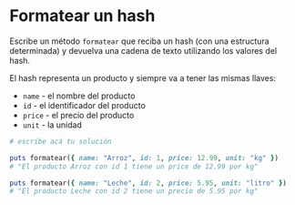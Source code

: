 # Formatear un hash

Escribe un método `formatear` que reciba un hash (con una estructura determinada) y devuelva una cadena de texto utilizando los valores del hash.

El hash representa un producto y siempre va a tener las mismas llaves:

* `name` - el nombre del producto
* `id` - el identificador del producto
* `price` - el precio del producto
* `unit` - la unidad

```ruby
# escribe acá tu solución

puts formatear({ name: "Arroz", id: 1, price: 12.99, unit: "kg" })
# "El producto Arroz con id 1 tiene un price de 12.99 por kg"

puts formatear({ name: "Leche", id: 2, price: 5.95, unit: "litro" })
# "El producto Leche con id 2 tiene un precio de 5.95 por kg"
```
